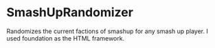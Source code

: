 # SmashUpRandomizer
Randomizes the current factions of smashup for any smash up player. I used foundation as the HTML framework.
  
